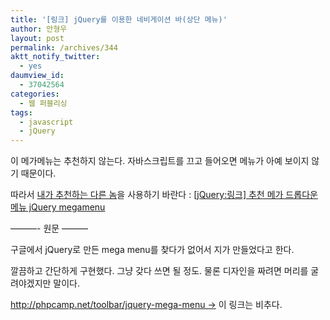 ```yaml
---
title: '[링크] jQuery를 이용한 네비게이션 바(상단 메뉴)'
author: 안형우
layout: post
permalink: /archives/344
aktt_notify_twitter:
  - yes
daumview_id:
  - 37042564
categories:
  - 웹 퍼블리싱
tags:
  - javascript
  - jQuery
---
```

이 메가메뉴는 추천하지 않는다. 자바스크립트를 끄고 들어오면 메뉴가 아예 보이지 않기 때문이다.

따라서 [내가 추천하는 다른 놈][1]을 사용하기 바란다 : [[jQuery:링크] 추천 메가 드롭다운 메뉴 jQuery megamenu][1]

&#8212;&#8212;&#8212;- 원문 &#8212;&#8212;&#8212;

구글에서 jQuery로 만든 mega menu를 찾다가 없어서 지가 만들었다고 한다.

깔끔하고 간단하게 구현했다. 그냥 갖다 쓰면 될 정도. 물론 디자인을 짜려면 머리를 굴려야겠지만 말이다.

http://phpcamp.net/toolbar/jquery-mega-menu -> 이 링크는 비추다.

 [1]: http://mytory.net/archives/1069 "[jQuery:링크] 추천 메가 드롭다운 메뉴 jQuery megamenu"